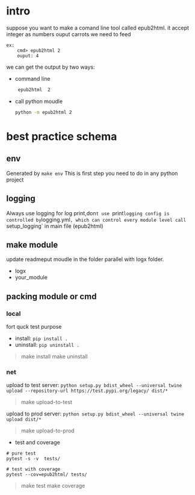 # intro
suppose you want to make a comand line tool called epub2html.
it accept integer as numbers
ouput carrots we need to feed
```
ex:
	cmd> epub2html 2 
	ouput: 4
```

we can get the output by two ways:
- command line
	```bash
	 epub2html  2
	```

- call python moudle 
  ``` bash
  python -m epub2html 2
  ```



# best practice schema 
##  env 
  Generated by `make env`
  This is first step you need to do in any python project
## logging 
  Always use logging for log print,don`t use `print`
  logging config is controlled by `logging.yml`, which can control every module level
  call `setup_logging` in main file (epub2html)

## make module
  update readmeput moudle in the folder parallel with logx folder.

  - logx 
  - your_module


## packing module or cmd

###  local 
fort quck test purpose
- install: `pip install .` 
- uninstall: `pip uninstall .`

> make install
> make uninstall

### net
upload to test server:
`python setup.py bdist_wheel --universal
	twine upload --repository-url https://test.pypi.org/legacy/ dist/*
`
> make upload-to-test

upload to prod server:
`python setup.py bdist_wheel --universal
	twine upload dist/*
`
> make upload-to-prod


- test and coverage 
```
# pure test
pytest -s -v  tests/

# test with coverage
pytest --cov=epub2html/ tests/

```
>  make test
>  make coverage



